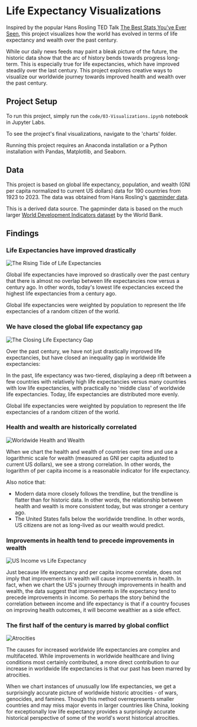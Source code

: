 # Life Expectancy Visualizations
Inspired by the popular Hans Rosling TED Talk [The Best Stats You've Ever Seen](https://youtu.be/hVimVzgtD6w?si=TZL64gkgAxlJ1fqi), this project visualizes how the world has evolved in terms of life expectancy and wealth over the past century. 

While our daily news feeds may paint a bleak picture of the future, the historic data show that the arc of history bends towards progress long-term. This is especially true for life expectancies, which have improved steadily over the last century. This project explores creative ways to visualize our worldwide journey towards improved health and wealth over the past century.

## Project Setup
To run this project, simply run the `code/03-Visualizations.ipynb` notebook in Jupyter Labs. 

To see the project's final visualizations, navigate to the 'charts' folder.

Running this project requires an Anaconda installation or a Python installation with Pandas, Matplotlib, and Seaborn.

## Data

This project is based on global life expectancy, population, and wealth (GNI per capita normalized to current US dollars) data for 190 countries from 1923 to 2023. The data was obtained from Hans Rosling's [gapminder data](https://www.gapminder.org/data/).

This is a derived data source. The gapminder data is based on the much larger [World Development Indicators dataset](https://databank.worldbank.org/source/world-development-indicators#
) by the World Bank.

## Findings

### Life Expectancies have improved drastically

![The Rising Tide of Life Expectancies](charts/01-WorldLifeExpectancies.png)

Global life expectancies have improved so drastically over the past century that there is almost no overlap between life expectancies now versus a century ago. In other words, today's lowest life expectancies exceed the highest life expectancies from a century ago.

Global life expectancies were weighted by population to represent the life expectancies of a random citizen of the world.

### We have closed the global life expectancy gap

![The Closing Life Expectancy Gap](charts/02-LifeExpectancyGap.png)

Over the past century, we have not just drastically improved life expectancies, but have closed an inequality gap in worldwide life expectancies:

In the past, life expectancy was two-tiered, displaying a deep rift between a few countries with relatively high life expectancies versus many countries with low life expectancies, with practically no 'middle class' of worldwide life expectancies. Today, life expectancies are distributed more evenly.

Global life expectancies were weighted by population to represent the life expectancies of a random citizen of the world.

### Health and wealth are historically correlated

![Worldwide Health and Wealth](charts/03-HealthAndWealth.png)

When we chart the health and wealth of countries over time and use a logarithmic scale for wealth (measured as GNI per capita adjusted to current US dollars), we see a strong correlation. In other words, the logarithm of per capita income is a reasonable indicator for life expectancy.

Also notice that:
- Modern data more closely follows the trendline, but the trendline is flatter than for historic data. In other words, the relationship between health and wealth is more consistent today, but was stronger a century ago.
- The United States falls below the worldwide trendline. In other words, US citizens are not as long-lived as our wealth would predict.

### Improvements in health tend to precede improvements in wealth

![US Income vs Life Expectancy](charts/04-USIncomeVsLifeExpectancy.png) 

Just because life expectancy and per capita income correlate, does not imply that improvements in wealth will cause improvements in health. In fact, when we chart the US's journey through improvements in health and wealth, the data suggest that improvements in life expectancy tend to precede improvements in income. So perhaps the story behind the correlation between income and life expectancy is that if a country focuses on improving health outcomes, it will become wealthier as a side effect.

### The first half of the century is marred by global conflict

![Atrocities](charts/05-Atrocities.png)

The causes for increased worldwide life expectancies are complex and multifaceted. While improvements in worldwide healthcare and living conditions most certainly contributed, a more direct contribution to our increase in worldwide life expectancies is that our past has been marred by atrocities.

When we chart instances of unusually low life expectancies, we get a surprisingly accurate picture of worldwide historic atrocities - of wars, genocides, and famines. Though this method overrepresents smaller countries and may miss major events in larger countries like China, looking for exceptionally low life expectancy provides a surprisingly accurate historical perspective of some of the world's worst historical atrocities.